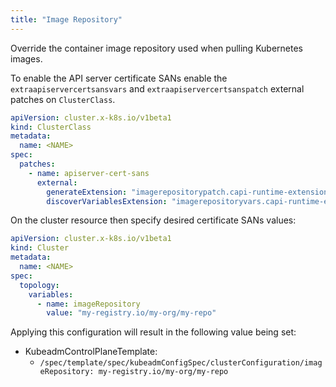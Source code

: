 ```yaml
---
title: "Image Repository"
---
```


Override the container image repository used when pulling Kubernetes images.

To enable the API server certificate SANs enable the `extraapiservercertsansvars` and `extraapiservercertsanspatch`
external patches on `ClusterClass`.

```yaml
apiVersion: cluster.x-k8s.io/v1beta1
kind: ClusterClass
metadata:
  name: <NAME>
spec:
  patches:
    - name: apiserver-cert-sans
      external:
        generateExtension: "imagerepositorypatch.capi-runtime-extensions"
        discoverVariablesExtension: "imagerepositoryvars.capi-runtime-extensions"
```

On the cluster resource then specify desired certificate SANs values:

```yaml
apiVersion: cluster.x-k8s.io/v1beta1
kind: Cluster
metadata:
  name: <NAME>
spec:
  topology:
    variables:
      - name: imageRepository
        value: "my-registry.io/my-org/my-repo"
```

Applying this configuration will result in the following value being set:

- KubeadmControlPlaneTemplate:
  - `/spec/template/spec/kubeadmConfigSpec/clusterConfiguration/imageRepository: my-registry.io/my-org/my-repo`
